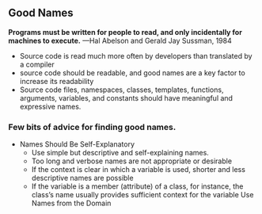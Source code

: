## Good Names
**Programs must be written for people to read, and only incidentally for machines to execute.**
—Hal Abelson and Gerald Jay Sussman, 1984
- Source code is read much more often by developers than translated by a compiler
- source code should be readable, and good names are a key factor to increase its readability
- Source code files, namespaces, classes, templates, functions, arguments, variables, and constants should have meaningful and expressive names.
### Few bits of advice for finding good names.
- Names Should Be Self-Explanatory
	- Use simple but descriptive and self-explaining names.
	- Too long and verbose names are not appropriate or desirable
	- If the context is clear in which a variable is used, shorter and less descriptive names are possible
	- If the variable is a member (attribute) of a class, for instance, the class’s name usually provides sufficient context for the
variable
Use Names from the Domain
	

<!--stackedit_data:
eyJoaXN0b3J5IjpbLTE5NjgzNTA3NDQsMTI2MDAwNjA5NiwxNz
A1MTM2NTUwLC0xMDQ1MjMxNzYzXX0=
-->